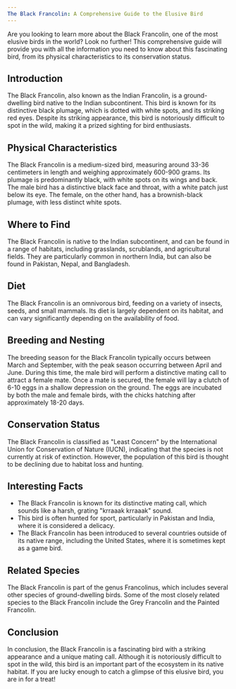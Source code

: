 ```yaml
---
The Black Francolin: A Comprehensive Guide to the Elusive Bird
---
```


Are you looking to learn more about the Black Francolin, one of the most elusive birds in the world? Look no further! This comprehensive guide will provide you with all the information you need to know about this fascinating bird, from its physical characteristics to its conservation status.

## Introduction

The Black Francolin, also known as the Indian Francolin, is a ground-dwelling bird native to the Indian subcontinent. This bird is known for its distinctive black plumage, which is dotted with white spots, and its striking red eyes. Despite its striking appearance, this bird is notoriously difficult to spot in the wild, making it a prized sighting for bird enthusiasts.

## Physical Characteristics

The Black Francolin is a medium-sized bird, measuring around 33-36 centimeters in length and weighing approximately 600-900 grams. Its plumage is predominantly black, with white spots on its wings and back. The male bird has a distinctive black face and throat, with a white patch just below its eye. The female, on the other hand, has a brownish-black plumage, with less distinct white spots.

## Where to Find

The Black Francolin is native to the Indian subcontinent, and can be found in a range of habitats, including grasslands, scrublands, and agricultural fields. They are particularly common in northern India, but can also be found in Pakistan, Nepal, and Bangladesh.

## Diet

The Black Francolin is an omnivorous bird, feeding on a variety of insects, seeds, and small mammals. Its diet is largely dependent on its habitat, and can vary significantly depending on the availability of food.

## Breeding and Nesting

The breeding season for the Black Francolin typically occurs between March and September, with the peak season occurring between April and June. During this time, the male bird will perform a distinctive mating call to attract a female mate. Once a mate is secured, the female will lay a clutch of 6-10 eggs in a shallow depression on the ground. The eggs are incubated by both the male and female birds, with the chicks hatching after approximately 18-20 days.

## Conservation Status

The Black Francolin is classified as "Least Concern" by the International Union for Conservation of Nature (IUCN), indicating that the species is not currently at risk of extinction. However, the population of this bird is thought to be declining due to habitat loss and hunting.

## Interesting Facts

-   The Black Francolin is known for its distinctive mating call, which sounds like a harsh, grating "krraaak krraaak" sound.
-   This bird is often hunted for sport, particularly in Pakistan and India, where it is considered a delicacy.
-   The Black Francolin has been introduced to several countries outside of its native range, including the United States, where it is sometimes kept as a game bird.

## Related Species

The Black Francolin is part of the genus Francolinus, which includes several other species of ground-dwelling birds. Some of the most closely related species to the Black Francolin include the Grey Francolin and the Painted Francolin.

## Conclusion

In conclusion, the Black Francolin is a fascinating bird with a striking appearance and a unique mating call. Although it is notoriously difficult to spot in the wild, this bird is an important part of the ecosystem in its native habitat. If you are lucky enough to catch a glimpse of this elusive bird, you are in for a treat!
